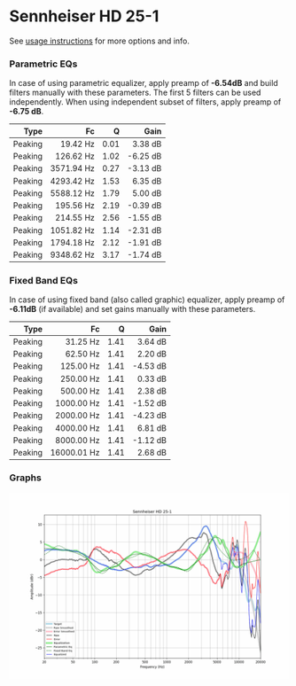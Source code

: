 # Sennheiser HD 25-1
See [usage instructions](https://github.com/jaakkopasanen/AutoEq#usage) for more options and info.

### Parametric EQs
In case of using parametric equalizer, apply preamp of **-6.54dB** and build filters manually
with these parameters. The first 5 filters can be used independently.
When using independent subset of filters, apply preamp of **-6.75 dB**.

| Type    | Fc         |    Q | Gain     |
|--------:|-----------:|-----:|---------:|
| Peaking | 19.42 Hz   | 0.01 | 3.38 dB  |
| Peaking | 126.62 Hz  | 1.02 | -6.25 dB |
| Peaking | 3571.94 Hz | 0.27 | -3.13 dB |
| Peaking | 4293.42 Hz | 1.53 | 6.35 dB  |
| Peaking | 5588.12 Hz | 1.79 | 5.00 dB  |
| Peaking | 195.56 Hz  | 2.19 | -0.39 dB |
| Peaking | 214.55 Hz  | 2.56 | -1.55 dB |
| Peaking | 1051.82 Hz | 1.14 | -2.31 dB |
| Peaking | 1794.18 Hz | 2.12 | -1.91 dB |
| Peaking | 9348.62 Hz | 3.17 | -1.74 dB |

### Fixed Band EQs
In case of using fixed band (also called graphic) equalizer, apply preamp of **-6.11dB**
(if available) and set gains manually with these parameters.

| Type    | Fc          |    Q | Gain     |
|--------:|------------:|-----:|---------:|
| Peaking | 31.25 Hz    | 1.41 | 3.64 dB  |
| Peaking | 62.50 Hz    | 1.41 | 2.20 dB  |
| Peaking | 125.00 Hz   | 1.41 | -4.53 dB |
| Peaking | 250.00 Hz   | 1.41 | 0.33 dB  |
| Peaking | 500.00 Hz   | 1.41 | 2.38 dB  |
| Peaking | 1000.00 Hz  | 1.41 | -1.52 dB |
| Peaking | 2000.00 Hz  | 1.41 | -4.23 dB |
| Peaking | 4000.00 Hz  | 1.41 | 6.81 dB  |
| Peaking | 8000.00 Hz  | 1.41 | -1.12 dB |
| Peaking | 16000.01 Hz | 1.41 | 2.68 dB  |

### Graphs
![](./Sennheiser%20HD%2025-1.png)
